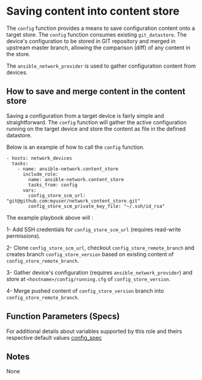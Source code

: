 # Saving content into content store

The `config` function provides a means to save configuration content onto a
target store.  The `config` function consumes existing `git_datastore`.
The device's configuration to be stored in GIT repository and merged in upstream
master branch, allowing the comparison (diff) of any content in the store.

The `ansible_network_provider` is used to gather configuration content from devices.

## How to save and merge content in the content store

Saving a configuration from a target device is fairly simple and straightforward.
The `config` function will gather the active configuration running on the target
device and store the content as file in the defined datastore.

Below is an example of how to call the `config` function.

```
- hosts: network_devices
  tasks:
    - name: ansible-network.content_store
      include_role:
        name: ansible-network.content_store
        tasks_from: config
      vars:
        config_store_scm_url: "git@github.com:myuser/network_content_store.git"
        config_store_scm_private_key_file: "~/.ssh/id_rsa"

```

The example playbook above will :

1- Add SSH credentials for `config_store_scm_url` (requires read-write permissions).

2- Clone `config_store_scm_url`, checkout `config_store_remote_branch` and creates branch `config_store_version` based on existing content of `config_store_remote_branch`.

3- Gather device's configuration (requires `ansible_network_provider`) and store at `<hostname>/config/running.cfg` of `config_store_version`.

4- Merge pushed content of `config_store_version` branch into `config_store_remote_branch`.

## Function Parameters (Specs)

For additional details about variables supported by this role and theirs respective default values [config_spec](https://github.com/ansible-network.config_store/blob/devel/meta/config_spec.yaml)

## Notes
None
